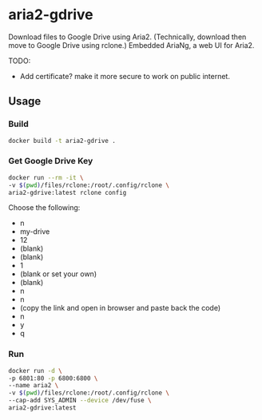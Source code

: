 # aria2-gdrive
Download files to Google Drive using Aria2. (Technically, download then move to Google Drive using rclone.) Embedded AriaNg, a web UI for Aria2.

TODO:
- Add certificate? make it more secure to work on public internet.

## Usage
### Build
```bash
docker build -t aria2-gdrive .  
```

### Get Google Drive Key
```bash
docker run --rm -it \
-v $(pwd)/files/rclone:/root/.config/rclone \
aria2-gdrive:latest rclone config
```
Choose the following:
- n
- my-drive
- 12
- (blank)
- (blank)
- 1
- (blank or set your own)
- (blank)
- n
- n
- (copy the link and open in browser and paste back the code)
- n
- y
- q

### Run
```bash
docker run -d \
-p 6801:80 -p 6800:6800 \
--name aria2 \
-v $(pwd)/files/rclone:/root/.config/rclone \
--cap-add SYS_ADMIN --device /dev/fuse \
aria2-gdrive:latest
```

